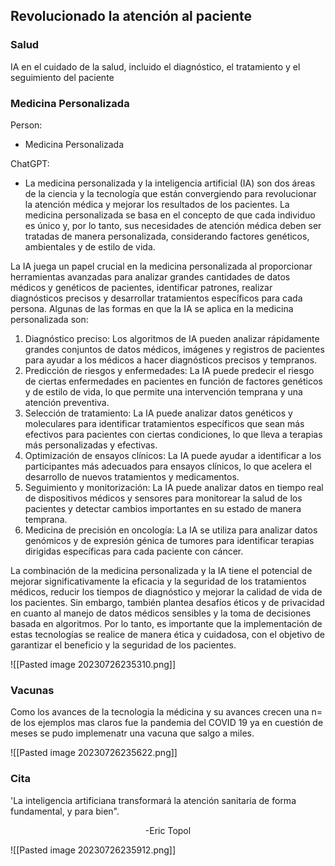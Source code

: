 <h2>Revolucionado la atención al paciente</h2>  


<h3>Salud </h3>
<p>
IA en el cuidado de la salud, incluido el diagnóstico, el tratamiento y el seguimiento del paciente</p>
<h3>Medicina Personalizada</h3>

Person: 
- Medicina Personalizada  

ChatGPT: 
- La medicina personalizada y la inteligencia artificial (IA) son dos áreas de la ciencia y la tecnología que están convergiendo para revolucionar la atención médica y mejorar los resultados de los pacientes. La medicina personalizada se basa en el concepto de que cada individuo es único y, por lo tanto, sus necesidades de atención médica deben ser tratadas de manera personalizada, considerando factores genéticos, ambientales y de estilo de vida.

La IA juega un papel crucial en la medicina personalizada al proporcionar herramientas avanzadas para analizar grandes cantidades de datos médicos y genéticos de pacientes, identificar patrones, realizar diagnósticos precisos y desarrollar tratamientos específicos para cada persona. Algunas de las formas en que la IA se aplica en la medicina personalizada son: 
1. Diagnóstico preciso: Los algoritmos de IA pueden analizar rápidamente grandes conjuntos de datos médicos, imágenes y registros de pacientes para ayudar a los médicos a hacer diagnósticos precisos y tempranos. 
2. Predicción de riesgos y enfermedades: La IA puede predecir el riesgo de ciertas enfermedades en pacientes en función de factores genéticos y de estilo de vida, lo que permite una intervención temprana y una atención preventiva. 
3. Selección de tratamiento: La IA puede analizar datos genéticos y moleculares para identificar tratamientos específicos que sean más efectivos para pacientes con ciertas condiciones, lo que lleva a terapias más personalizadas y efectivas. 
4. Optimización de ensayos clínicos: La IA puede ayudar a identificar a los participantes más adecuados para ensayos clínicos, lo que acelera el desarrollo de nuevos tratamientos y medicamentos. 
5. Seguimiento y monitorización: La IA puede analizar datos en tiempo real de dispositivos médicos y sensores para monitorear la salud de los pacientes y detectar cambios importantes en su estado de manera temprana. 
6. Medicina de precisión en oncología: La IA se utiliza para analizar datos genómicos y de expresión génica de tumores para identificar terapias dirigidas específicas para cada paciente con cáncer.

La combinación de la medicina personalizada y la IA tiene el potencial de mejorar significativamente la eficacia y la seguridad de los tratamientos médicos, reducir los tiempos de diagnóstico y mejorar la calidad de vida de los pacientes. Sin embargo, también plantea desafíos éticos y de privacidad en cuanto al manejo de datos médicos sensibles y la toma de decisiones basada en algoritmos. Por lo tanto, es importante que la implementación de estas tecnologías se realice de manera ética y cuidadosa, con el objetivo de garantizar el beneficio y la seguridad de los pacientes.

![[Pasted image 20230726235310.png]]



<h3>Vacunas</h3>

<p>Como los avances de la tecnologia la médicina y su avances crecen una n= de los ejemplos mas claros fue la pandemia del COVID 19 ya  en cuestión de meses se pudo  implemenatr una vacuna que salgo a miles. </p>

![[Pasted image 20230726235622.png]]

<h3> Cita </h3>

<p>'La inteligencia artificiana transformará la atención sanitaria de forma fundamental, y para bien".</p>

<center>-Eric Topol</center>

![[Pasted image 20230726235912.png]]



